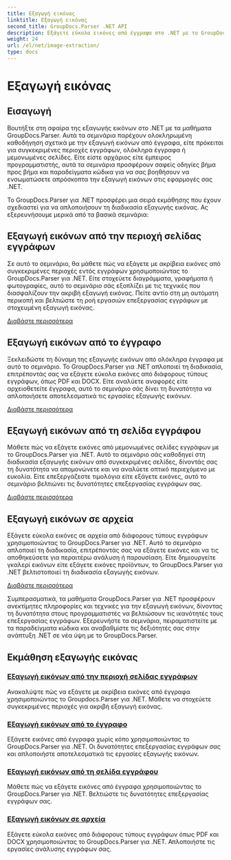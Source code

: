 ```yaml
---
title: Εξαγωγή εικόνας
linktitle: Εξαγωγή εικόνας
second_title: GroupDocs.Parser .NET API
description: Εξάγετε εύκολα εικόνες από έγγραφα στο .NET με το GroupDocs.Parser. Βελτιώστε τις δυνατότητες επεξεργασίας εγγράφων σας με ακριβείς τεχνικές εξαγωγής εικόνων.
weight: 24
url: /el/net/image-extraction/
type: docs
---
```

# Εξαγωγή εικόνας

## Εισαγωγή

Βουτήξτε στη σφαίρα της εξαγωγής εικόνων στο .NET με τα μαθήματα GroupDocs.Parser. Αυτά τα σεμινάρια παρέχουν ολοκληρωμένη καθοδήγηση σχετικά με την εξαγωγή εικόνων από έγγραφα, είτε πρόκειται για συγκεκριμένες περιοχές εγγράφων, ολόκληρα έγγραφα ή μεμονωμένες σελίδες. Είτε είστε αρχάριος είτε έμπειρος προγραμματιστής, αυτά τα σεμινάρια προσφέρουν σαφείς οδηγίες βήμα προς βήμα και παραδείγματα κώδικα για να σας βοηθήσουν να ενσωματώσετε απρόσκοπτα την εξαγωγή εικόνων στις εφαρμογές σας .NET.

Το GroupDocs.Parser για .NET προσφέρει μια σειρά εκμάθησης που έχουν σχεδιαστεί για να απλοποιήσουν τη διαδικασία εξαγωγής εικόνας. Ας εξερευνήσουμε μερικά από τα βασικά σεμινάρια:

## Εξαγωγή εικόνων από την περιοχή σελίδας εγγράφων
Σε αυτό το σεμινάριο, θα μάθετε πώς να εξάγετε με ακρίβεια εικόνες από συγκεκριμένες περιοχές εντός εγγράφων χρησιμοποιώντας το GroupDocs.Parser για .NET. Είτε στοχεύετε διαγράμματα, γραφήματα ή φωτογραφίες, αυτό το σεμινάριο σάς εξοπλίζει με τις τεχνικές που διασφαλίζουν την ακριβή εξαγωγή εικόνας. Πείτε αντίο στη μη αυτόματη περικοπή και βελτιώστε τη ροή εργασιών επεξεργασίας εγγράφων με στοχευμένη εξαγωγή εικόνας.

[Διαβάστε περισσότερα](./extract-images-from-document-page-area/)

## Εξαγωγή εικόνων από το έγγραφο
Ξεκλειδώστε τη δύναμη της εξαγωγής εικόνων από ολόκληρα έγγραφα με αυτό το σεμινάριο. Το GroupDocs.Parser για .NET απλοποιεί τη διαδικασία, επιτρέποντάς σας να εξάγετε εύκολα εικόνες από διάφορους τύπους εγγράφων, όπως PDF και DOCX. Είτε αναλύετε αναφορές είτε αρχειοθετείτε έγγραφα, αυτό το σεμινάριο σάς δίνει τη δυνατότητα να απλοποιήσετε αποτελεσματικά τις εργασίες εξαγωγής εικόνων.

[Διαβάστε περισσότερα](./extract-images-from-document/)

## Εξαγωγή εικόνων από τη σελίδα εγγράφου
Μάθετε πώς να εξάγετε εικόνες από μεμονωμένες σελίδες εγγράφων με το GroupDocs.Parser για .NET. Αυτό το σεμινάριο σάς καθοδηγεί στη διαδικασία εξαγωγής εικόνων από συγκεκριμένες σελίδες, δίνοντάς σας τη δυνατότητα να απομονώνετε και να αναλύετε οπτικό περιεχόμενο με ευκολία. Είτε επεξεργάζεστε τιμολόγια είτε εξάγετε εικόνες, αυτό το σεμινάριο βελτιώνει τις δυνατότητες επεξεργασίας εγγράφων σας.

[Διαβάστε περισσότερα](./extract-images-from-document-page/)

## Εξαγωγή εικόνων σε αρχεία
Εξάγετε εύκολα εικόνες σε αρχεία από διάφορους τύπους εγγράφων χρησιμοποιώντας το GroupDocs.Parser για .NET. Αυτό το σεμινάριο απλοποιεί τη διαδικασία, επιτρέποντάς σας να εξάγετε εικόνες και να τις αποθηκεύσετε για περαιτέρω ανάλυση ή παρουσίαση. Είτε δημιουργείτε γκαλερί εικόνων είτε εξάγετε εικόνες προϊόντων, το GroupDocs.Parser για .NET βελτιστοποιεί τη διαδικασία εξαγωγής εικόνων.

[Διαβάστε περισσότερα](./extract-images-to-files/)

Συμπερασματικά, τα μαθήματα GroupDocs.Parser για .NET προσφέρουν ανεκτίμητες πληροφορίες και τεχνικές για την εξαγωγή εικόνων, δίνοντας τη δυνατότητα στους προγραμματιστές να βελτιώσουν τις ικανότητές τους επεξεργασίας εγγράφων. Εξερευνήστε τα σεμινάρια, πειραματιστείτε με τα παραδείγματα κώδικα και αναβαθμίστε τις δεξιότητές σας στην ανάπτυξη .NET σε νέα ύψη με το GroupDocs.Parser.
## Εκμάθηση εξαγωγής εικόνας
### [Εξαγωγή εικόνων από την περιοχή σελίδας εγγράφων](./extract-images-from-document-page-area/)
Ανακαλύψτε πώς να εξάγετε με ακρίβεια εικόνες από έγγραφα χρησιμοποιώντας το Groupdocs.Parser για .NET. Μάθετε να στοχεύετε συγκεκριμένες περιοχές για ακριβή εξαγωγή εικόνας.
### [Εξαγωγή εικόνων από το έγγραφο](./extract-images-from-document/)
Εξάγετε εικόνες από έγγραφα χωρίς κόπο χρησιμοποιώντας το GroupDocs.Parser για .NET. Οι δυνατότητες επεξεργασίας εγγράφων σας και απλοποιήστε αποτελεσματικά τις εργασίες εξαγωγής εικόνων.
### [Εξαγωγή εικόνων από τη σελίδα εγγράφου](./extract-images-from-document-page/)
Μάθετε πώς να εξάγετε εικόνες από έγγραφα χρησιμοποιώντας το GroupDocs.Parser για .NET. Βελτιώστε τις δυνατότητες επεξεργασίας εγγράφων σας.
### [Εξαγωγή εικόνων σε αρχεία](./extract-images-to-files/)
Εξάγετε εύκολα εικόνες από διάφορους τύπους εγγράφων όπως PDF και DOCX χρησιμοποιώντας το GroupDocs.Parser για .NET. Απλοποιήστε τις εργασίες ανάλυσης εγγράφων σας.